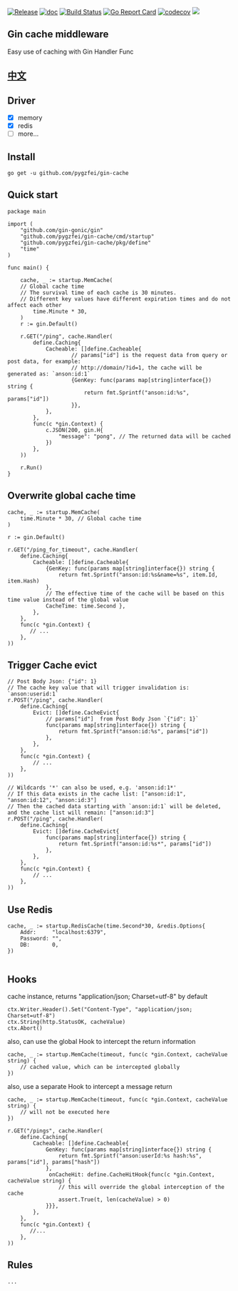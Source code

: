 [![Release](https://img.shields.io/github/v/release/pygzfei/gin-cache.svg?style=flat-square)](https://github.com/pygzfei/gin-cache/releases)
[![doc](https://img.shields.io/badge/go.dev-doc-007d9c?style=flat-square&logo=read-the-docs)](https://pkg.go.dev/github.com/pygzfei/gin-cache)
[![Build Status](https://github.com/pygzfei/gin-cache/actions/workflows/go.yml/badge.svg?branch=main)](https://github.com/pygzfei/gin-cache/actions?query=branch%3Amaster)
[![Go Report Card](https://goreportcard.com/badge/github.com/pygzfei/gin-cache?branch=main)](https://goreportcard.com/report/github.com/pygzfei/gin-cache)
[![codecov](https://codecov.io/gh/pygzfei/gin-cache/branch/main/graph/badge.svg)](https://codecov.io/gh/pygzfei/gin-cache)
![](https://img.shields.io/badge/license-MIT-green)

## Gin cache middleware

Easy use of caching with Gin Handler Func

## [中文](/README_CN.md)

## Driver

- [x] memory
- [x] redis
- [ ] more...

## Install

```
go get -u github.com/pygzfei/gin-cache
```

## Quick start

```
package main

import (
	"github.com/gin-gonic/gin"
	"github.com/pygzfei/gin-cache/cmd/startup"
	"github.com/pygzfei/gin-cache/pkg/define"
	"time"
)

func main() {

	cache, _ := startup.MemCache(
	// Global cache time
	// The survival time of each cache is 30 minutes. 
	// Different key values have different expiration times and do not affect each other
		time.Minute * 30, 
	)
	r := gin.Default()

	r.GET("/ping", cache.Handler(
		define.Caching{
		    Cacheable: []define.Cacheable{
                    // params["id"] is the request data from query or post data, for example: 
                    // http://domain/?id=1, the cache will be generated as: `anson:id:1`
                    {GenKey: func(params map[string]interface{}) string {
                        return fmt.Sprintf("anson:id:%s", params["id"])
                    }},
			},
		},
		func(c *gin.Context) {
			c.JSON(200, gin.H{
				"message": "pong", // The returned data will be cached
			})
		},
	))

	r.Run()
}

```

## Overwrite global cache time

```
cache, _ := startup.MemCache(
    time.Minute * 30, // Global cache time
)

r := gin.Default()

r.GET("/ping_for_timeout", cache.Handler(
    define.Caching{
        Cacheable: []define.Cacheable{
            {GenKey: func(params map[string]interface{}) string {
                return fmt.Sprintf("anson:id:%s&name=%s", item.Id, item.Hash)
            }, 
            // The effective time of the cache will be based on this time value instead of the global value
            CacheTime: time.Second },
        },
    },
    func(c *gin.Context) {
       // ...
    },
))

```

## Trigger Cache evict

```
// Post Body Json: {"id": 1}
// The cache key value that will trigger invalidation is: `anson:userid:1`
r.POST("/ping", cache.Handler(
    define.Caching{
        Evict: []define.CacheEvict{
            // params["id"]  from Post Body Json `{"id": 1}`
            func(params map[string]interface{}) string {
                return fmt.Sprintf("anson:id:%s", params["id"])
            },
        },
    },
    func(c *gin.Context) {
        // ...
    },
))

// Wildcards '*' can also be used, e.g. 'anson:id:1*'
// If this data exists in the cache list: ["anson:id:1", "anson:id:12", "anson:id:3"]
// Then the cached data starting with `anson:id:1` will be deleted, and the cache list will remain: ["anson:id:3"]
r.POST("/ping", cache.Handler(
    define.Caching{
        Evict: []define.CacheEvict{
            func(params map[string]interface{}) string {
                return fmt.Sprintf("anson:id:%s*", params["id"])
            },
        },
    },
    func(c *gin.Context) {
        // ...
    },
))
```

## Use Redis

```
cache, _ := startup.RedisCache(time.Second*30, &redis.Options{
    Addr:     "localhost:6379",
    Password: "",
    DB:       0,
})
	
```

## Hooks

cache instance, returns "application/json; Charset=utf-8" by default

```
ctx.Writer.Header().Set("Content-Type", "application/json; Charset=utf-8")
ctx.String(http.StatusOK, cacheValue)
ctx.Abort()
````

also, can use the global Hook to intercept the return information

```
cache, _ := startup.MemCache(timeout, func(c *gin.Context, cacheValue string) {
    // cached value, which can be intercepted globally
})

```

also, use a separate Hook to intercept a message return

```
cache, _ := startup.MemCache(timeout, func(c *gin.Context, cacheValue string) {
    // will not be executed here
})

r.GET("/pings", cache.Handler(
    define.Caching{
        Cacheable: []define.Cacheable{
            GenKey: func(params map[string]interface{}) string {
                return fmt.Sprintf("anson:userId:%s hash:%s", params["id"], params["hash"])
            },
             onCacheHit: define.CacheHitHook{func(c *gin.Context, cacheValue string) {
                // this will override the global interception of the cache
                assert.True(t, len(cacheValue) > 0)
            }}},
        },
    },
    func(c *gin.Context) {
       //...
    },
))
```

## Rules

    ...